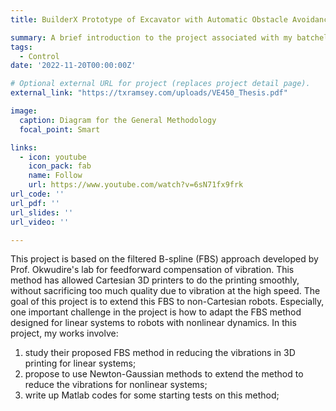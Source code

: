 ```yaml
---
title: BuilderX Prototype of Excavator with Automatic Obstacle Avoidance

summary: A brief introduction to the project associated with my batchelor thesis. 
tags:
  - Control
date: '2022-11-20T00:00:00Z'

# Optional external URL for project (replaces project detail page).
external_link: "https://txramsey.com/uploads/VE450_Thesis.pdf"

image:
  caption: Diagram for the General Methodology
  focal_point: Smart

links:
  - icon: youtube
    icon_pack: fab
    name: Follow
    url: https://www.youtube.com/watch?v=6sN71fx9frk
url_code: ''
url_pdf: ''
url_slides: ''
url_video: ''

---
```

This project is based on the filtered B-spline (FBS) approach developed by Prof. Okwudire's lab for feedforward compensation of vibration. This method has allowed Cartesian 3D printers to do the printing smoothly, without sacrificing too much quality due to vibration at the high speed. The goal of this project is to extend this FBS to non-Cartesian robots. Especially, one important challenge in the project is how to adapt the FBS method designed for linear systems to robots with nonlinear dynamics.
In this project, my works involve:
1. study their proposed FBS method in reducing the vibrations in 3D printing for linear systems;
2. propose to use Newton-Gaussian methods to extend the method to reduce the vibrations for nonlinear systems;
3. write up Matlab codes for some starting tests on this method; 
